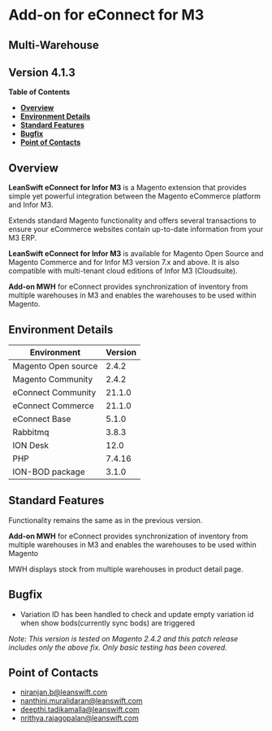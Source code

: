
# Add-on for eConnect for M3

## **Multi-Warehouse**

## **Version 4.1.3**

**Table of Contents**


  - [**Overview**](#overview)
  - [**Environment Details**](#environment-details)
  - [**Standard Features**](#standard-features)
  - [**Bugfix**](#bugfix)
  - [**Point of Contacts**](#point-of-contacts)

## **Overview**

 **LeanSwift eConnect for Infor M3** is a Magento extension that provides simple yet powerful integration between the Magento eCommerce platform and Infor M3.

Extends standard Magento functionality and offers several transactions to ensure your eCommerce websites contain up-to-date information from your M3 ERP.

 **LeanSwift eConnect for Infor M3** is available for Magento Open Source and Magento Commerce and for Infor M3 version 7.x and above. It is also compatible with multi-tenant cloud editions of Infor M3 (Cloudsuite).

 **Add-on MWH** for eConnect provides synchronization of inventory from multiple warehouses in M3 and enables the warehouses to be used within Magento.

## **Environment Details**

| **Environment** | **Version** |
| --- | --- |
| Magento Open source | 2.4.2 |
| Magento Community | 2.4.2 |
| eConnect Community| 21.1.0 |
| eConnect Commerce| 21.1.0 |
| eConnect Base | 5.1.0 |
| Rabbitmq | 3.8.3 |
| ION Desk | 12.0 |
| PHP | 7.4.16 |
| ION-BOD package | 3.1.0 |

## **Standard Features**

Functionality remains the same as in the previous version.

**Add-on MWH** for eConnect provides synchronization of inventory from multiple warehouses in M3 and enables the warehouses to be used within Magento

MWH displays stock from multiple warehouses in product detail page.



## **Bugfix**

- Variation ID has been handled to check and update empty variation id when show bods(currently sync bods) are triggered

_Note: This version is tested on Magento 2.4.2 and this patch release includes only the above fix. Only basic testing has been covered._



## **Point of Contacts**

- [niranjan.b@leanswift.com](mailto:niranjan.b@leanswift.com)
- [nanthini.muralidaran@leanswift.com](mailto:nanthini.muralidaran@leanswift.com)
- [deepthi.tadikamalla@leanswift.com](mailto:deepthi.tadikamalla@leanswift.com)
- [nrithya.rajagopalan@leanswift.com](mailto:nrithya.rajagopalan@leanswift.com)



